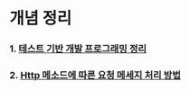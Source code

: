 # **개념 정리**

### **1. [테스트 기반 개발 프로그래밍 정리](https://github.com/wkdtpgns5016/webserve/blob/main/docs/Study/test_driven_development.md)** </br>

### **2. [Http 메소드에 따른 요청 메세지 처리 방법](https://github.com/wkdtpgns5016/webserve/blob/main/docs/Study/http_method.md)** </br>